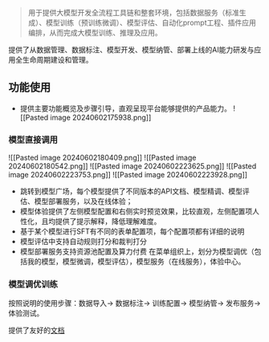 > 用于提供大模型开发全流程工具链和整套环境，包括数据服务（标准生成）、模型训练（预训练微调）、模型评估、自动化prompt工程、插件应用编排，从而完成大模型训练、推理及应用。

提供了从数据管理、数据标注、模型开发、模型纳管、部署上线的AI能力研发与应用全生命周期建设和管理。
## 功能使用

- 提供主要功能概览及步骤引导，直观呈现平台能够提供的产品能力。
![[Pasted image 20240602175938.png]]

### 模型直接调用
![[Pasted image 20240602180409.png]]
![[Pasted image 20240602180542.png]]
![[Pasted image 20240602223625.png]]
![[Pasted image 20240602223753.png]]
![[Pasted image 20240602223928.png]]

- 跳转到模型广场，每个模型提供了不同版本的API文档、模型精调、模型评估、模型部署服务，以及在线体验；
- 模型体验提供了左侧模型配置和右侧实时预览效果，比较直观，左侧配置项人性化，且均提供了提示解释，降低理解难度。
- 基于某个模型进行SFT有不同的表单配置项，每个配置项都有详细的说明
- 模型评估中支持自动规则打分和裁判打分
- 模型部署服务支持资源池配置及算力付费
在菜单组织上，划分为模型调优（包括我的模型，模型微调，模型评估），模型服务（在线服务），体验中心。

### 模型调优训练
按照说明的使用步骤：数据导入-> 数据标注-> 训练配置-> 模型纳管-> 发布服务-> 体验测试。



提供了友好的[文档](https://cloud.baidu.com/doc/WENXINWORKSHOP/index.html)

